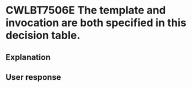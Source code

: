 # CWLBT7506E The template and invocation are both specified in this decision table.

## Explanation

## User response